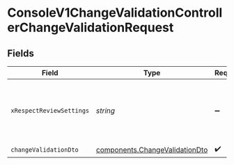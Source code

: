 # ConsoleV1ChangeValidationControllerChangeValidationRequest


## Fields

| Field                                                                            | Type                                                                             | Required                                                                         | Description                                                                      |
| -------------------------------------------------------------------------------- | -------------------------------------------------------------------------------- | -------------------------------------------------------------------------------- | -------------------------------------------------------------------------------- |
| `xRespectReviewSettings`                                                         | *string*                                                                         | :heavy_minus_sign:                                                               | Optional header to respect review settings for mutation endpoints.               |
| `changeValidationDto`                                                            | [components.ChangeValidationDto](../../models/components/changevalidationdto.md) | :heavy_check_mark:                                                               | N/A                                                                              |